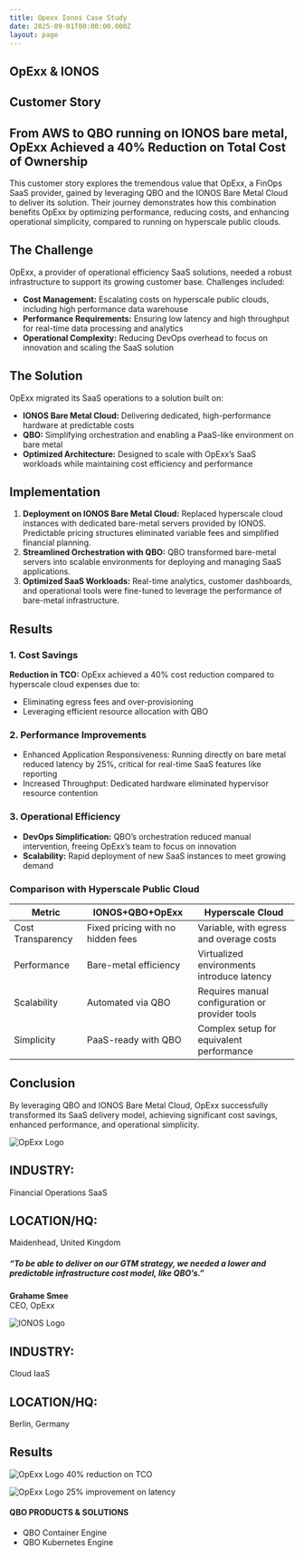```yaml
---
title: Opexx Ionos Case Study
date: 2025-09-01T00:00:00.000Z
layout: page
---
```


<section class="case-study-detail">
  <div class="container">
  <div class="why-qbo-hero-content">
  <h1>OpExx &amp; IONOS</h1>
  <h2>Customer Story</h2>
</div>
</div>
</section>

<section class="case-study">
  <div class="container">
  <div class="case-left">
  <h1>From AWS to QBO running on IONOS bare metal, OpExx Achieved a 40% Reduction on Total Cost of Ownership</h1>
  <p>This customer story explores the tremendous value that OpExx, a FinOps SaaS provider, gained by leveraging QBO and the IONOS Bare Metal Cloud to deliver its solution. Their journey demonstrates how this combination benefits OpExx by optimizing performance, reducing costs, and enhancing operational simplicity, compared to running on hyperscale public clouds.</p>
  <h2>The Challenge</h2>
  <p>OpExx, a provider of operational efficiency SaaS solutions, needed a robust infrastructure to support its growing customer base. Challenges included:</p>
  <ul>
  <li><strong>Cost Management:</strong> Escalating costs on hyperscale public clouds, including high performance data warehouse</li>
  <li><strong>Performance Requirements:</strong> Ensuring low latency and high throughput for real-time data processing and analytics</li>
  <li><strong>Operational Complexity:</strong> Reducing DevOps overhead to focus on innovation and scaling the SaaS solution</li>
</ul>
  <h2>The Solution</h2>
  <p>OpExx migrated its SaaS operations to a solution built on:</p>
  <ul>
  <li><strong>IONOS Bare Metal Cloud:</strong> Delivering dedicated, high-performance hardware at predictable costs</li>
  <li><strong>QBO:</strong> Simplifying orchestration and enabling a PaaS-like environment on bare metal</li>
  <li><strong>Optimized Architecture:</strong> Designed to scale with OpExx’s SaaS workloads while maintaining cost efficiency and performance</li>
</ul>
  <h2>Implementation</h2>
  <ol>
  <li><strong>Deployment on IONOS Bare Metal Cloud:</strong> Replaced hyperscale cloud instances with dedicated bare-metal servers provided by IONOS. Predictable pricing structures eliminated variable fees and simplified financial planning.</li>
  <li><strong>Streamlined Orchestration with QBO:</strong> QBO transformed bare-metal servers into scalable environments for deploying and managing SaaS applications.</li>
  <li><strong>Optimized SaaS Workloads:</strong> Real-time analytics, customer dashboards, and operational tools were fine-tuned to leverage the performance of bare-metal infrastructure.</li>
</ol>
  <h2>Results</h2>
  <h3>1. Cost Savings</h3>
  <p><strong>Reduction in TCO:</strong> OpExx achieved a 40% cost reduction compared to hyperscale cloud expenses due to:</p>
  <ul>
  <li>Eliminating egress fees and over-provisioning</li>
  <li>Leveraging efficient resource allocation with QBO</li>
</ul>
  <h3>2. Performance Improvements</h3>
  <ul>
  <li>Enhanced Application Responsiveness: Running directly on bare metal reduced latency by 25%, critical for real-time SaaS features like reporting</li>
  <li>Increased Throughput: Dedicated hardware eliminated hypervisor resource contention</li>
</ul>
  <h3>3. Operational Efficiency</h3>
  <ul>
  <li><strong>DevOps Simplification:</strong> QBO’s orchestration reduced manual intervention, freeing OpExx’s team to focus on innovation</li>
  <li><strong>Scalability:</strong> Rapid deployment of new SaaS instances to meet growing demand</li>
</ul>
  <h3 class="color-blue">Comparison with Hyperscale Public Cloud</h3>
  <table>
  <thead><tr><th>Metric</th><th>IONOS+QBO+OpExx</th><th>Hyperscale Cloud</th></tr></thead>
  <tbody><tr><td>Cost Transparency</td><td>Fixed pricing with no hidden fees</td><td>Variable, with egress and overage costs</td></tr><tr><td>Performance</td><td>Bare-metal efficiency</td><td>Virtualized environments introduce latency</td></tr><tr><td>Scalability</td><td>Automated via QBO</td><td>Requires manual configuration or provider tools</td></tr><tr><td>Simplicity</td><td>PaaS-ready with QBO</td><td>Complex setup for equivalent performance</td></tr></tbody>
</table>
  <h2 class="color-blue">Conclusion</h2>
  <p>By leveraging QBO and IONOS Bare Metal Cloud, OpExx successfully transformed its SaaS delivery model, achieving significant cost savings, enhanced performance, and operational simplicity.</p>
</div>
  <div class="case-right">
  <div class="company-card">
  <img src="http://localhost:4000/img/opex.png" alt="OpExx Logo">
  <h2>INDUSTRY:</h2> 
  <p>Financial Operations SaaS</p>
  <h2>LOCATION/HQ:</h2> 
  <p>Maidenhead, United Kingdom</p>
  <h5>“To be able to deliver on our GTM strategy, we needed a lower and predictable infrastructure cost model, like QBO’s.”</h5>
  <p><strong>Grahame Smee</strong><br>CEO, OpExx</p>
</div>
  <div class="partner-card">
  <img src="http://localhost:4000/img/ionos-1.png" alt="IONOS Logo">
  <h2>INDUSTRY:</h2>
  <p> Cloud IaaS</p>
  <h2>LOCATION/HQ:</h2> 
  <p>Berlin, Germany</p>
  <h2>Results</h2>
  <p class="imgg">  <img src="http://localhost:4000/img/reduction.png" alt="OpExx Logo"> 40% reduction on TCO</p>
  <p class="imgg">  <img src="http://localhost:4000/img/Accelerate.png" alt="OpExx Logo"> 25% improvement on latency</p>
  <h4>QBO PRODUCTS &amp; SOLUTIONS</h4>
  <ul><li>QBO Container Engine</li><li>QBO Kubernetes Engine</li></ul>
</div>
</div>
</div>
</section>
